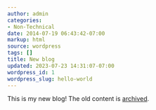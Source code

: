 ```yaml
---
author: admin
categories:
- Non-Technical
date: 2014-07-19 06:43:42-07:00
markup: html
source: wordpress
tags: []
title: New blog
updated: 2023-07-23 14:31:07-07:00
wordpress_id: 1
wordpress_slug: hello-world
---
```

This is my new blog! The old content is [archived](https://za3k.com/archive/wordpress/).

